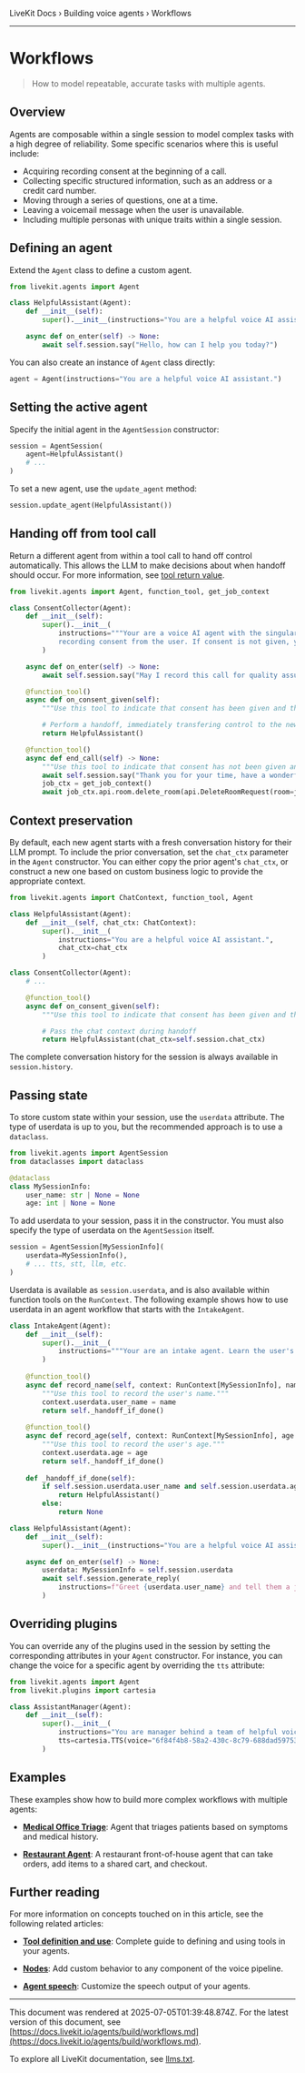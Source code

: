 LiveKit Docs › Building voice agents › Workflows

---

# Workflows

> How to model repeatable, accurate tasks with multiple agents.

## Overview

Agents are composable within a single session to model complex tasks with a high degree of reliability. Some specific scenarios where this is useful include:

- Acquiring recording consent at the beginning of a call.
- Collecting specific structured information, such as an address or a credit card number.
- Moving through a series of questions, one at a time.
- Leaving a voicemail message when the user is unavailable.
- Including multiple personas with unique traits within a single session.

## Defining an agent

Extend the `Agent` class to define a custom agent.

```python
from livekit.agents import Agent

class HelpfulAssistant(Agent):
    def __init__(self):
        super().__init__(instructions="You are a helpful voice AI assistant.")

    async def on_enter(self) -> None:
        await self.session.say("Hello, how can I help you today?")

```

You can also create an instance of `Agent` class directly:

```python
agent = Agent(instructions="You are a helpful voice AI assistant.")

```

## Setting the active agent

Specify the initial agent in the `AgentSession` constructor:

```python
session = AgentSession(
    agent=HelpfulAssistant()
    # ...
)

```

To set a new agent, use the `update_agent` method:

```python
session.update_agent(HelpfulAssistant())

```

## Handing off from tool call

Return a different agent from within a tool call to hand off control automatically. This allows the LLM to make decisions about when handoff should occur. For more information, see [tool return value](https://docs.livekit.io/agents/build/tools.md#return-value).

```python
from livekit.agents import Agent, function_tool, get_job_context

class ConsentCollector(Agent):
    def __init__(self):
        super().__init__(
            instructions="""Your are a voice AI agent with the singular task to collect positive 
            recording consent from the user. If consent is not given, you must end the call."""
        )

    async def on_enter(self) -> None:
        await self.session.say("May I record this call for quality assurance purposes?")

    @function_tool()
    async def on_consent_given(self):
        """Use this tool to indicate that consent has been given and the call may proceed."""

        # Perform a handoff, immediately transfering control to the new agent
        return HelpfulAssistant()

    @function_tool()
    async def end_call(self) -> None:
        """Use this tool to indicate that consent has not been given and the call should end."""
        await self.session.say("Thank you for your time, have a wonderful day.")
        job_ctx = get_job_context()
        await job_ctx.api.room.delete_room(api.DeleteRoomRequest(room=job_ctx.room.name))

```

## Context preservation

By default, each new agent starts with a fresh conversation history for their LLM prompt. To include the prior conversation, set the `chat_ctx` parameter in the `Agent` constructor. You can either copy the prior agent's `chat_ctx`, or construct a new one based on custom business logic to provide the appropriate context.

```python
from livekit.agents import ChatContext, function_tool, Agent

class HelpfulAssistant(Agent):
    def __init__(self, chat_ctx: ChatContext):
        super().__init__(
            instructions="You are a helpful voice AI assistant.",
            chat_ctx=chat_ctx
        )

class ConsentCollector(Agent):
    # ...

    @function_tool()
    async def on_consent_given(self):
        """Use this tool to indicate that consent has been given and the call may proceed."""

        # Pass the chat context during handoff
        return HelpfulAssistant(chat_ctx=self.session.chat_ctx)

```

The complete conversation history for the session is always available in `session.history`.

## Passing state

To store custom state within your session, use the `userdata` attribute. The type of userdata is up to you, but the recommended approach is to use a `dataclass`.

```python
from livekit.agents import AgentSession
from dataclasses import dataclass

@dataclass
class MySessionInfo:
    user_name: str | None = None
    age: int | None = None

```

To add userdata to your session, pass it in the constructor. You must also specify the type of userdata on the `AgentSession` itself.

```python
session = AgentSession[MySessionInfo](
    userdata=MySessionInfo(),
    # ... tts, stt, llm, etc.
)

```

Userdata is available as `session.userdata`, and is also available within function tools on the `RunContext`. The following example shows how to use userdata in an agent workflow that starts with the `IntakeAgent`.

```python
class IntakeAgent(Agent):
    def __init__(self):
        super().__init__(
            instructions="""Your are an intake agent. Learn the user's name and age."""
        )
        
    @function_tool()
    async def record_name(self, context: RunContext[MySessionInfo], name: str):
        """Use this tool to record the user's name."""
        context.userdata.user_name = name
        return self._handoff_if_done()
    
    @function_tool()
    async def record_age(self, context: RunContext[MySessionInfo], age: int):
        """Use this tool to record the user's age."""
        context.userdata.age = age
        return self._handoff_if_done()
    
    def _handoff_if_done(self):
        if self.session.userdata.user_name and self.session.userdata.age:
            return HelpfulAssistant()
        else:
            return None

class HelpfulAssistant(Agent):
    def __init__(self):
        super().__init__(instructions="You are a helpful voice AI assistant.")

    async def on_enter(self) -> None:
        userdata: MySessionInfo = self.session.userdata
        await self.session.generate_reply(
            instructions=f"Greet {userdata.user_name} and tell them a joke about being {userdata.age} years old."
        )

```

## Overriding plugins

You can override any of the plugins used in the session by setting the corresponding attributes in your `Agent` constructor. For instance, you can change the voice for a specific agent by overriding the `tts` attribute:

```python
from livekit.agents import Agent
from livekit.plugins import cartesia

class AssistantManager(Agent):
    def __init__(self):
        super().__init__(
            instructions="You are manager behind a team of helpful voice assistants.",
            tts=cartesia.TTS(voice="6f84f4b8-58a2-430c-8c79-688dad597532")
        )

```

## Examples

These examples show how to build more complex workflows with multiple agents:

- **[Medical Office Triage](https://github.com/livekit-examples/python-agents-examples/tree/main/complex-agents/medical_office_triage)**: Agent that triages patients based on symptoms and medical history.

- **[Restaurant Agent](https://github.com/livekit/agents/blob/main/examples/voice_agents/restaurant_agent.py)**: A restaurant front-of-house agent that can take orders, add items to a shared cart, and checkout.

## Further reading

For more information on concepts touched on in this article, see the following related articles:

- **[Tool definition and use](https://docs.livekit.io/agents/build/tools.md)**: Complete guide to defining and using tools in your agents.

- **[Nodes](https://docs.livekit.io/agents/build/nodes.md)**: Add custom behavior to any component of the voice pipeline.

- **[Agent speech](https://docs.livekit.io/agents/build/audio.md)**: Customize the speech output of your agents.

---

This document was rendered at 2025-07-05T01:39:48.874Z.
For the latest version of this document, see [https://docs.livekit.io/agents/build/workflows.md](https://docs.livekit.io/agents/build/workflows.md).

To explore all LiveKit documentation, see [llms.txt](https://docs.livekit.io/llms.txt).